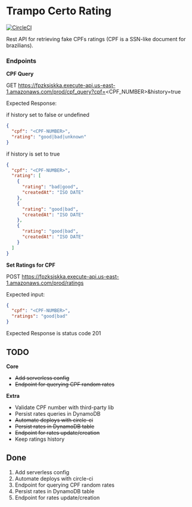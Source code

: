 # Trampo Certo Rating

[![CircleCI](https://circleci.com/gh/fabioaromanini/trampo-certo-rating.svg?style=svg)](https://circleci.com/gh/fabioaromanini/trampo-certo-rating)

Rest API for retrieving fake CPFs ratings (CPF is a SSN-like document for brazilians).

### Endpoints

**CPF Query**

GET
https://fpzksjskka.execute-api.us-east-1.amazonaws.com/prod/cpf_query?cpf=<CPF_NUMBER>&history=true

Expected Response:

if history set to false or undefined

```json
{
  "cpf": "<CPF-NUMBER>",
  "rating": "good|bad|unknown"
}
```

if history is set to true

```json
{
  "cpf": "<CPF-NUMBER>",
  "rating": [
    {
      "rating": "bad|good",
      "createdAt": "ISO DATE"
    },
    {
      "rating": "good|bad",
      "createdAt": "ISO DATE"
    },
    {
      "rating": "good|bad",
      "createdAt": "ISO DATE"
    }
  ]
}
```

**Set Ratings for CPF**

POST
https://fpzksjskka.execute-api.us-east-1.amazonaws.com/prod/ratings

Expected input:

```json
{
  "cpf": "<CPF-NUMBER>",
  "ratings": "good|bad"
}
```

Expected Response is status code 201

## TODO

**Core**

- ~~Add serverless config~~
- ~~Endpoint for querying CPF random rates~~

**Extra**

- Validate CPF number with third-party lib
- Persist rates queries in DynamoDB
- ~~Automate deploys with circle-ci~~
- ~~Persist rates in DynamoDB table~~
- ~~Endpoint for rates update/creation~~
- Keep ratings history

## Done

1. Add serverless config
2. Automate deploys with circle-ci
3. Endpoint for querying CPF random rates
4. Persist rates in DynamoDB table
5. Endpoint for rates update/creation
